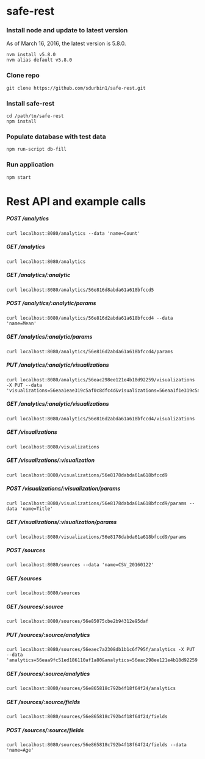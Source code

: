 # safe-rest

### Install node and update to latest version
As of March 16, 2016, the latest version is 5.8.0.
```
nvm install v5.8.0
nvm alias default v5.8.0
```

### Clone repo
```
git clone https://github.com/sdurbin1/safe-rest.git
```

### Install safe-rest
```
cd /path/to/safe-rest
npm install
```

### Populate database with test data
```
npm run-script db-fill
```

### Run application
```
npm start
```

# Rest API and example calls

##### POST /analytics
```
curl localhost:8080/analytics --data 'name=Count'
```

##### GET /analytics
```
curl localhost:8080/analytics
```

##### GET /analytics/:analytic
```
curl localhost:8080/analytics/56e816d8abda61a618bfccd5
```

##### POST /analytics/:analytic/params
```
curl localhost:8080/analytics/56e816d2abda61a618bfccd4 --data 'name=Mean' 
```

##### GET /analytics/:analytic/params
```
curl localhost:8080/analytics/56e816d2abda61a618bfccd4/params
```

##### PUT /analytics/:analytic/visualizations
```
curl localhost:8080/analytics/56eac298ee121e4b18d92259/visualizations -X PUT --data 'visualizations=56eaa1eae319c5af0c8dfc4d&visualizations=56eaa1f1e319c5af0c8dfc4f'
```

##### GET /analytics/:analytic/visualizations
```
curl localhost:8080/analytics/56e816d2abda61a618bfccd4/visualizations
```

##### GET /visualizations
```
curl localhost:8080/visualizations
```

##### GET /visualizations/:visualization
```
curl localhost:8080/visualizations/56e8178dabda61a618bfccd9
```

##### POST /visualizations/:visualization/params
```
curl localhost:8080/visualizations/56e8178dabda61a618bfccd9/params --data 'name=Title'
```
##### GET /visualizations/:visualization/params
```
curl localhost:8080/visualizations/56e8178dabda61a618bfccd9/params
```

##### POST /sources
```
curl localhost:8080/sources --data 'name=CSV_20160122'
```

##### GET /sources
```
curl localhost:8080/sources
```

##### GET /sources/:source
```
curl localhost:8080/sources/56e85075cbe2b94312e95daf
```

##### PUT /sources/:source/analytics
```
curl localhost:8080/sources/56eaec7a2308db1b1c6f795f/analytics -X PUT --data 'analytics=56eaa9fc51ed186110af1a80&analytics=56eac298ee121e4b18d92259'
```

##### GET /sources/:source/analytics
```
curl localhost:8080/sources/56e865818c792b4f18f64f24/analytics
```

##### GET /sources/:source/fields
```
curl localhost:8080/sources/56e865818c792b4f18f64f24/fields 
```

##### POST /sources/:source/fields
```
curl localhost:8080/sources/56e865818c792b4f18f64f24/fields --data 'name=Age'
```
